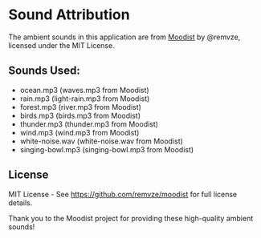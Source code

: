 # Sound Attribution

The ambient sounds in this application are from [Moodist](https://github.com/remvze/moodist) by @remvze, licensed under the MIT License.

## Sounds Used:
- ocean.mp3 (waves.mp3 from Moodist)
- rain.mp3 (light-rain.mp3 from Moodist)
- forest.mp3 (river.mp3 from Moodist)
- birds.mp3 (birds.mp3 from Moodist)
- thunder.mp3 (thunder.mp3 from Moodist)
- wind.mp3 (wind.mp3 from Moodist)
- white-noise.wav (white-noise.wav from Moodist)
- singing-bowl.mp3 (singing-bowl.mp3 from Moodist)

## License
MIT License - See https://github.com/remvze/moodist for full license details.

Thank you to the Moodist project for providing these high-quality ambient sounds!